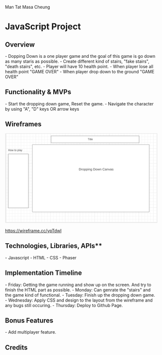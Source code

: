 Man Tat Masa Cheung

<h1>JavaScript Project</h1>

<h2>Overview</h2>
- Dopping Down is a one player game and the goal of this game is go down as many staris as possible.
- Create different kind of stairs, "fake stairs", "death stairs", etc.
- Player will have 10 health point.
- When player lose all health point "GAME OVER"
- When player drop down to the ground "GAME OVER"

<h2>Functionality & MVPs</h2>
- Start the dropping down game, Reset the game.
- Navigate the character by using "A", "D" keys OR arrow keys

<h2>Wireframes</h2>

![Image of Wireframes](https://github.com/masacheung/dropping_down/blob/main/wireframs.png)

https://wireframe.cc/ypTdwI

<h2>Technologies, Libraries, APIs**</h2>
- Javascript
- HTML
- CSS
- Phaser

<h2>Implementation Timeline</h2>
- Friday: Getting the game running and show up on the screen. And try to finish the HTML part as possible.
- Monday: Can genrate the "stairs" and the game kind of functional. 
- Tuesday: Finish up the dropping down game.
- Wednesday: Apply CSS and design to the layout from the wireframe and any bugs still occuring.
- Thursday: Deploy to Github Page.

<h2>Bonus Features</h2>
- Add multiplayer feature.

<h2>Credits</h2>
